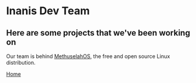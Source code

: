 # Inanis Dev Team

## Here are some projects that we've been working on

Our team is behind [MethuselahOS](Methuselah/README.md), the free and open source Linux distribution.


[Home](../index.md)